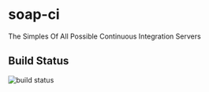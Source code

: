 soap-ci
=======

The Simples Of All Possible Continuous Integration Servers

Build Status
------------
![build status](http://drewshafer.com/ci/soap-ci/develop/current/status.png)


